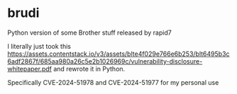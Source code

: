 # brudi
Python version of some Brother stuff released by rapid7

I literally just took this
https://assets.contentstack.io/v3/assets/blte4f029e766e6b253/blt6495b3c6adf2867f/685aa980a26c5e2b1026969c/vulnerability-disclosure-whitepaper.pdf and rewrote it in Python.

Specifically CVE-2024-51978 and CVE-2024-51977 for my personal use
